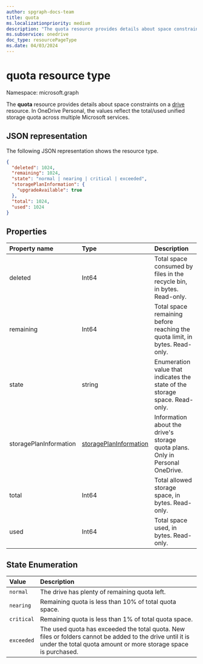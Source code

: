 ```yaml
---
author: spgraph-docs-team
title: quota
ms.localizationpriority: medium
description: "The quota resource provides details about space constraints on a drive resource."
ms.subservice: onedrive
doc_type: resourcePageType
ms.date: 04/03/2024
---
```


# quota resource type

Namespace: microsoft.graph

The **quota** resource provides details about space constraints on a [drive](drive.md) resource. In OneDrive Personal, the values reflect the total/used unified storage quota across multiple Microsoft services.

## JSON representation

The following JSON representation shows the resource type.

<!-- {
  "blockType": "resource",
  "optionalProperties": [ ],
  "@odata.type": "microsoft.graph.quota"
}-->

```json
{
  "deleted": 1024,
  "remaining": 1024,
  "state": "normal | nearing | critical | exceeded",
  "storagePlanInformation": {
    "upgradeAvailable": true
  },
  "total": 1024,
  "used": 1024
}
```

## Properties

| Property name | Type   | Description                                                                 |
|:--------------|:-------|:----------------------------------------------------------------------------|
| deleted       | Int64  | Total space consumed by files in the recycle bin, in bytes. Read-only.      |
| remaining     | Int64  | Total space remaining before reaching the quota limit, in bytes. Read-only. |
| state         | string | Enumeration value that indicates the state of the storage space. Read-only. |
| storagePlanInformation  | [storagePlanInformation](storageplaninformation.md) | Information about the drive's storage quota plans. Only in Personal OneDrive.|
| total         | Int64  | Total allowed storage space, in bytes. Read-only.                           |
| used          | Int64  | Total space used, in bytes. Read-only.                                      |


## State Enumeration

| Value      | Description                                                                                                                                                                 |
|:-----------|:----------------------------------------------------------------------------------------------------------------------------------------------------------------------------|
| `normal`   | The drive has plenty of remaining quota left.                                                                                                                               |
| `nearing`  | Remaining quota is less than 10% of total quota space.                                                                                                                      |
| `critical` | Remaining quota is less than 1% of total quota space.                                                                                                                       |
| `exceeded` | The used quota has exceeded the total quota. New files or folders cannot be added to the drive until it is under the total quota amount or more storage space is purchased. |

<!-- {
  "type": "#page.annotation",
  "description": "The quota facet provides information about how much space the OneDrive has available.",
  "keywords": "quota,available,remaining,used",
  "section": "documentation",
  "suppressions": [
    "Warning: /api-reference/v1.0/resources/quota.md:
      Found potential enums in resource example that weren't defined in a table:(normal, nearing,critical,exceeded) are in resource, but () are in table"
  ],
  "tocPath": "Facets/Quota"
} -->

